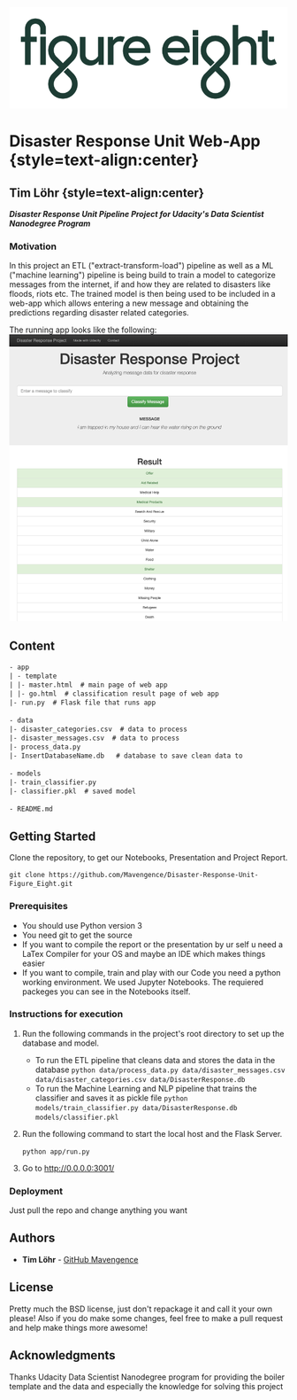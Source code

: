 ![app screenshot](images/figure-eight.png)

# Disaster Response Unit Web-App {style=text-align:center}
## Tim Löhr {style=text-align:center}
***Disaster Response Unit Pipeline Project for Udacity's Data Scientist Nanodegree Program***

### Motivation
In this project an ETL ("extract-transform-load") pipeline as well as a ML ("machine learning") pipeline is being build to train a model to categorize messages from the internet, if and how they are related to disasters like floods, riots etc. The trained model is then being used to be included in a web-app which allows entering a new message and obtaining the predictions regarding disaster related categories.  

The running app looks like the following:
![app screenshot](images/app.png)

## Content
```
- app
| - template
| |- master.html  # main page of web app
| |- go.html  # classification result page of web app
|- run.py  # Flask file that runs app

- data
|- disaster_categories.csv  # data to process
|- disaster_messages.csv  # data to process
|- process_data.py
|- InsertDatabaseName.db   # database to save clean data to

- models
|- train_classifier.py
|- classifier.pkl  # saved model

- README.md
```
## Getting Started

Clone the repository, to get our Notebooks, Presentation and Project Report.

```
git clone https://github.com/Mavengence/Disaster-Response-Unit-Figure_Eight.git
```

### Prerequisites

- You should use Python version 3
- You need git to get the source
- If you want to compile the report or the presentation by ur self u need a LaTex Compiler for your OS and maybe an IDE which makes things easier
- If you want to compile, train and play with our Code you need a python working environment. We used Jupyter Notebooks. The requiered packeges you can see in the Notebooks itself.

### Instructions for execution
1. Run the following commands in the project's root directory to set up the database and model.

    - To run the ETL pipeline that cleans data and stores the data in the database
        `python data/process_data.py data/disaster_messages.csv data/disaster_categories.csv data/DisasterResponse.db`
    - To run the Machine Learning and NLP pipeline that trains the classifier and saves it as pickle file
        `python models/train_classifier.py data/DisasterResponse.db models/classifier.pkl`

2. Run the following command to start the local host and the Flask Server.

    `python app/run.py`

3. Go to http://0.0.0.0:3001/

### Deployment

Just pull the repo and change anything you want

## Authors

* **Tim Löhr** - [GitHub Mavengence](https://github.com/Mavengence)

## License

Pretty much the BSD license, just don't repackage it and call it your own please!
Also if you do make some changes, feel free to make a pull request and help make things more awesome!

## Acknowledgments

Thanks Udacity Data Scientist Nanodegree program for providing the boiler template and the data and especially the knowledge for solving this project
